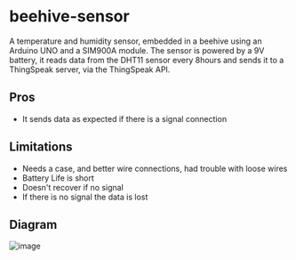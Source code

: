 # beehive-sensor
A temperature and humidity sensor, embedded in a beehive using an Arduino UNO and a SIM900A module.
The sensor is powered by a 9V battery, it reads data from the DHT11 sensor every 8hours and sends it to a ThingSpeak server,
via the ThingSpeak API.

## Pros
- It sends data as expected if there is a signal connection

## Limitations
- Needs a case, and better wire connections, had trouble with loose wires
- Battery Life is short
- Doesn't recover if no signal
- If there is no signal the data is lost

## Diagram
![image](https://github.com/RockyDesigne/beehive-sensor/assets/107836920/5c9a8c1c-c2e8-41d1-bb0b-75da9a78c5f5)

